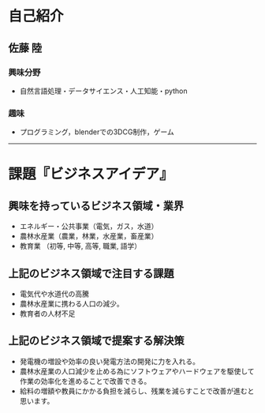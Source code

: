 # 自己紹介

## 佐藤 陸

### 興味分野

- 自然言語処理・データサイエンス・人工知能・python

### 趣味

- プログラミング，blenderでの3DCG制作，ゲーム

* * *

# 課題『ビジネスアイデア』

## 興味を持っているビジネス領域・業界

- エネルギー・公共事業（電気，ガス，水道）
- 農林水産業（農業，林業，水産業，畜産業）
- 教育業 （初等, 中等, 高等, 職業, 語学）

## 上記のビジネス領域で注目する課題
- 電気代や水道代の高騰
- 農林水産業に携わる人口の減少。
- 教育者の人材不足
## 上記のビジネス領域で提案する解決策
- 発電機の増設や効率の良い発電方法の開発に力を入れる。
- 農林水産業の人口減少を止める為にソフトウェアやハードウェアを駆使して作業の効率化を進めることで改善できる。
- 給料の増額や教員にかかる負担を減らし、残業を減らすことで改善が進むと思います。
